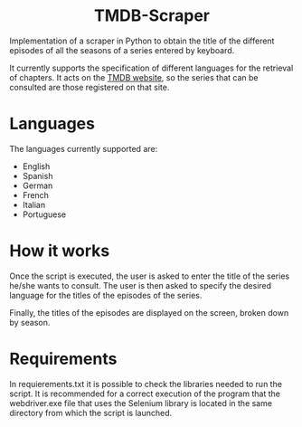 <p align="center">
  <h1 align="center">TMDB-Scraper</h1>
</p> 
Implementation of a scraper in Python to obtain the title of the different episodes of all the seasons of a series entered by keyboard.

It currently supports the specification of different languages for the retrieval of chapters. It acts on the [TMDB website](https://www.themoviedb.org/), so the series that can be consulted are those registered on that site.

# Languages
The languages currently supported are:

* English
* Spanish
* German
* French
* Italian
* Portuguese

# How it works
Once the script is executed, the user is asked to enter the title of the series he/she wants to consult. The user is then asked to specify the desired language for the titles of the episodes of the series.

Finally, the titles of the episodes are displayed on the screen, broken down by season.

# Requirements
In requierements.txt it is possible to check the libraries needed to run the script. It is recommended for a correct execution of the program that the webdriver.exe file that uses the Selenium library is located in the same directory from which the script is launched.
